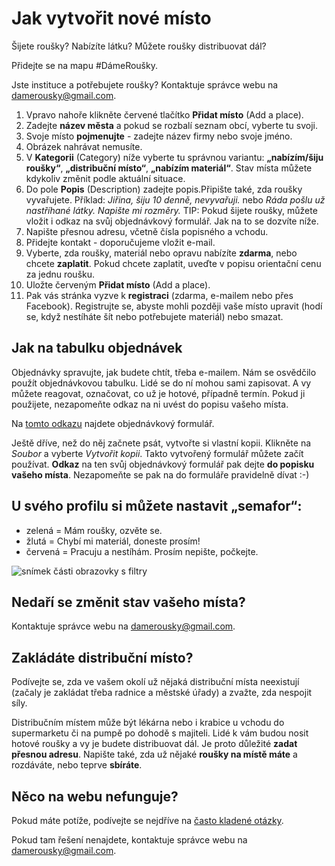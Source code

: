 # Jak vytvořit nové místo
Šijete roušky? Nabízíte látku? Můžete roušky distribuovat dál?

Přidejte se na mapu #DámeRoušky.

Jste instituce a potřebujete roušky? Kontaktuje správce webu na [damerousky@gmail.com](mailto:damerousky@gmail.com).

1. Vpravo nahoře klikněte červené tlačítko **Přidat místo** (Add a place).
1. Zadejte **název města** a pokud se rozbalí seznam obcí, vyberte tu svoji.
1. Svoje místo **pojmenujte** - zadejte název firmy nebo svoje jméno.
1. Obrázek nahrávat nemusíte.
1. V **Kategorii** (Category) níže vyberte tu správnou variantu: **„nabízím/šiju roušky“**, **„distribuční místo“**, **„nabízím materiál“**. Stav místa můžete kdykoliv změnit podle aktuální situace.
1. Do pole **Popis** (Description) zadejte popis.Připište také, zda roušky vyvařujete. Příklad: *Jiřina, šiju 10 denně, nevyvařuji.* nebo *Ráda pošlu už nastříhané látky. Napište mi rozměry.* TIP: Pokud šijete roušky, můžete vložit i odkaz na svůj objednávkový formulář. Jak na to se dozvíte níže.
1. Napište přesnou adresu, včetně čísla popisného a vchodu.
1. Přidejte kontakt - doporučujeme vložit e-mail.
1. Vyberte, zda roušky, materiál nebo opravu nabízíte **zdarma**, nebo chcete **zaplatit**. Pokud chcete zaplatit, uveďte v popisu orientační cenu za jednu roušku.
1. Uložte červeným **Přidat místo** (Add a place).
1. Pak vás stránka vyzve k **registraci** (zdarma, e-mailem nebo přes Facebook). Registrujte se, abyste mohli později vaše místo upravit (hodí se, když nestíháte šít nebo potřebujete materiál) nebo smazat.

## Jak na tabulku objednávek

Objednávky spravujte, jak budete chtít, třeba e-mailem. Nám se osvědčilo použít objednávkovou tabulku. Lidé se do ní mohou sami zapisovat. A vy můžete reagovat, označovat, co už je hotové, případně termín. Pokud ji použijete, nezapomeňte odkaz na ni uvést do popisu vašeho místa. 

Na [tomto odkazu](https://docs.google.com/spreadsheets/d/1w6YsVZd8Xq7XFZ6a11Xe2Tyk1199KwZUCfrZaCpDdN8/edit#gid=0) najdete objednávkový formulář.

Ještě dříve, než do něj začnete psát, vytvořte si vlastní kopii. Klikněte na *Soubor* a vyberte *Vytvořit kopii*.
Takto vytvořený formulář můžete začít používat. **Odkaz** na ten svůj objednávkový formulář pak dejte
**do popisku vašeho místa**. Nezapomeňte se pak na do formuláře pravidelně dívat :-)

## U svého profilu si můžete nastavit „semafor“:

* zelená = Mám roušky, ozvěte se.
* žlutá = Chybí mi materiál, doneste prosím!
* červená = Pracuju a nestíhám. Prosím nepište, počkejte.

![snímek části obrazovky s filtry](/obrazky/semafor.png "Použití filtrů jako semaforu.")

## Nedaří se změnit stav vašeho místa?

Kontaktuje správce webu na [damerousky@gmail.com](mailto:damerousky@gmail.com).

## Zakládáte distribuční místo?

Podívejte se, zda ve vašem okolí už nějaká distribuční místa neexistují (začaly je zakládat třeba radnice a městské úřady) a zvažte, zda nespojit síly.

Distribučním místem může být lékárna nebo i krabice u vchodu do supermarketu či na pumpě po dohodě s majiteli. Lidé k vám budou nosit hotové roušky a vy je
budete distribuovat dál. Je proto důležité **zadat přesnou adresu**. Napište také, zda už nějaké **roušky na místě máte** a rozdáváte, nebo teprve **sbíráte**.

## Něco na webu nefunguje?

Pokud máte potíže, podívejte se nejdříve na [často kladené otázky](/page/faq).

Pokud tam řešení nenajdete, kontaktuje správce webu na [damerousky@gmail.com](mailto:damerousky@gmail.com).